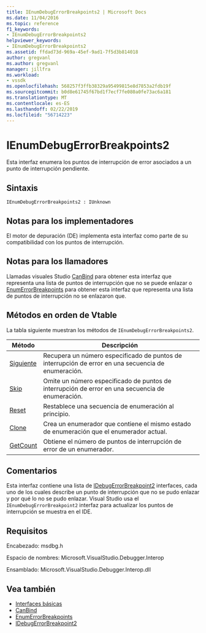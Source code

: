 ```yaml
---
title: IEnumDebugErrorBreakpoints2 | Microsoft Docs
ms.date: 11/04/2016
ms.topic: reference
f1_keywords:
- IEnumDebugErrorBreakpoints2
helpviewer_keywords:
- IEnumDebugErrorBreakpoints2
ms.assetid: ffdad73d-969a-45ef-9ad1-7f5d3b814018
author: gregvanl
ms.author: gregvanl
manager: jillfra
ms.workload:
- vssdk
ms.openlocfilehash: 568257f3ffb38329a95499815e8d7853a2fdb19f
ms.sourcegitcommit: b0d8e61745f67bd1f7ecf7fe080a0fe73ac6a181
ms.translationtype: MT
ms.contentlocale: es-ES
ms.lasthandoff: 02/22/2019
ms.locfileid: "56714223"
---
```

# <a name="ienumdebugerrorbreakpoints2"></a>IEnumDebugErrorBreakpoints2
Esta interfaz enumera los puntos de interrupción de error asociados a un punto de interrupción pendiente.

## <a name="syntax"></a>Sintaxis

```
IEnumDebugErrorBreakpoints2 : IUnknown
```

## <a name="notes-for-implementers"></a>Notas para los implementadores
 El motor de depuración (DE) implementa esta interfaz como parte de su compatibilidad con los puntos de interrupción.

## <a name="notes-for-callers"></a>Notas para los llamadores
 Llamadas visuales Studio [CanBind](../../../extensibility/debugger/reference/idebugpendingbreakpoint2-canbind.md) para obtener esta interfaz que representa una lista de puntos de interrupción que no se puede enlazar o [EnumErrorBreakpoints](../../../extensibility/debugger/reference/idebugpendingbreakpoint2-enumerrorbreakpoints.md) para obtener esta interfaz que representa una lista de puntos de interrupción no se enlazaron que.

## <a name="methods-in-vtable-order"></a>Métodos en orden de Vtable
 La tabla siguiente muestran los métodos de `IEnumDebugErrorBreakpoints2`.

|Método|Descripción|
|------------|-----------------|
|[Siguiente](../../../extensibility/debugger/reference/ienumdebugerrorbreakpoints2-next.md)|Recupera un número especificado de puntos de interrupción de error en una secuencia de enumeración.|
|[Skip](../../../extensibility/debugger/reference/ienumdebugerrorbreakpoints2-skip.md)|Omite un número especificado de puntos de interrupción de error en una secuencia de enumeración.|
|[Reset](../../../extensibility/debugger/reference/ienumdebugerrorbreakpoints2-reset.md)|Restablece una secuencia de enumeración al principio.|
|[Clone](../../../extensibility/debugger/reference/ienumdebugerrorbreakpoints2-clone.md)|Crea un enumerador que contiene el mismo estado de enumeración que el enumerador actual.|
|[GetCount](../../../extensibility/debugger/reference/ienumdebugerrorbreakpoints2-getcount.md)|Obtiene el número de puntos de interrupción de error de un enumerador.|

## <a name="remarks"></a>Comentarios
 Esta interfaz contiene una lista de [IDebugErrorBreakpoint2](../../../extensibility/debugger/reference/idebugerrorbreakpoint2.md) interfaces, cada uno de los cuales describe un punto de interrupción que no se pudo enlazar y por qué lo no se pudo enlazar. Visual Studio usa el `IEnumDebugErrorBreakpoint2` interfaz para actualizar los puntos de interrupción se muestra en el IDE.

## <a name="requirements"></a>Requisitos
 Encabezado: msdbg.h

 Espacio de nombres:  Microsoft.VisualStudio.Debugger.Interop

 Ensamblado: Microsoft.VisualStudio.Debugger.Interop.dll

## <a name="see-also"></a>Vea también
- [Interfaces básicas](../../../extensibility/debugger/reference/core-interfaces.md)
- [CanBind](../../../extensibility/debugger/reference/idebugpendingbreakpoint2-canbind.md)
- [EnumErrorBreakpoints](../../../extensibility/debugger/reference/idebugpendingbreakpoint2-enumerrorbreakpoints.md)
- [IDebugErrorBreakpoint2](../../../extensibility/debugger/reference/idebugerrorbreakpoint2.md)